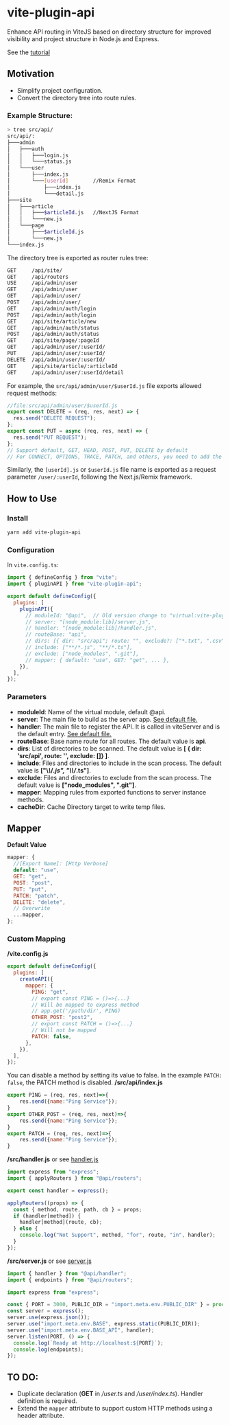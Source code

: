 # vite-plugin-api

Enhance API routing in ViteJS based on directory structure for improved visibility and project structure in Node.js and Express.

See the [tutorial](./tutorial.md)

## Motivation

- Simplify project configuration.
- Convert the directory tree into route rules.

### Example Structure:

```bash
> tree src/api/
src/api/:
├───admin
│   ├───auth
│   │   ├───login.js
│   │   └───status.js
│   └───user
│       ├───index.js
│       └───[userId]        //Remix Format
│           ├───index.js
│           └───detail.js
├───site
│   ├───article
│   │   ├───$articleId.js   //NextJS Format
│   │   └───new.js
│   └───page
│       ├───$articleId.js
│       └───new.js
└───index.js
```

The directory tree is exported as router rules tree:

```bash
GET     /api/site/
GET     /api/routers
USE     /api/admin/user
GET     /api/admin/user
GET     /api/admin/user/
POST    /api/admin/user/
GET     /api/admin/auth/login
POST    /api/admin/auth/login
GET     /api/site/article/new
GET     /api/admin/auth/status
POST    /api/admin/auth/status
GET     /api/site/page/:pageId
GET     /api/admin/user/:userId/
PUT     /api/admin/user/:userId/
DELETE  /api/admin/user/:userId/
GET     /api/site/article/:articleId
GET     /api/admin/user/:userId/detail
```

For example, the `src/api/admin/user/$userId.js` file exports allowed request methods:

```js
//file:src/api/admin/user/$userId.js
export const DELETE = (req, res, next) => {
  res.send("DELETE REQUEST");
};
export const PUT = async (req, res, next) => {
  res.send("PUT REQUEST");
};
// Support default, GET, HEAD, POST, PUT, DELETE by default
// For CONNECT, OPTIONS, TRACE, PATCH, and others, you need to add the mapping to the mapper attribute config
```

Similarly, the `[userId].js` or `$userId.js` file name is exported as a request parameter `/user/:userId`, following the Next.js/Remix framework.

## How to Use

### Install

```bash
yarn add vite-plugin-api
```

### Configuration

In `vite.config.ts`:

```js
import { defineConfig } from "vite";
import { pluginAPI } from "vite-plugin-api";

export default defineConfig({
  plugins: [
    pluginAPI({
      // moduleId: "@api",  // Old version change to "virtual:vite-plugin-api",
      // server: "[node_module:lib]/server.js",
      // handler: "[node_module:lib]/handler.js",
      // routeBase: "api",
      // dirs: [{ dir: "src/api"; route: "", exclude?: ["*.txt", ".csv", "data/*.*"] }],
      // include: ["**/*.js", "**/*.ts"],
      // exclude: ["node_modules", ".git"],
      // mapper: { default: "use", GET: "get", ... },
    }),
  ],
});
```

### Parameters

- **moduleId**: Name of the virtual module, default @api.
- **server**: The main file to build as the server app. [See default file.](./example/.api/server.js)
- **handler**: The main file to register the API. It is called in viteServer and is the default entry. [See default file.](./example/.api/handler.js)
- **routeBase**: Base name route for all routes. The default value is **api**.
- **dirs**: List of directories to be scanned. The default value is **[ { dir: 'src/api', route: '', exclude: []} ]**.
- **include**: Files and directories to include in the scan process. The default value is **["\\*\\*/_.js", "\\*\\*/_.ts"]**.
- **exclude**: Files and directories to exclude from the scan process. The default value is **["node_modules", ".git"]**.
- **mapper**: Mapping rules from exported functions to server instance methods.
- **cacheDir**: Cache Directory target to write temp files.

## Mapper

**Default Value**

```js
mapper: {
  //[Export Name]: [Http Verbose]
  default: "use",
  GET: "get",
  POST: "post",
  PUT: "put",
  PATCH: "patch",
  DELETE: "delete",
  // Overwrite
  ...mapper,
};
```

### Custom Mapping

**/vite.config.js**

```js
export default defineConfig({
  plugins: [
    createAPI({
      mapper: {
        PING: "get",
        // export const PING = ()=>{...}
        // Will be mapped to express method
        // app.get('/path/dir', PING)
        OTHER_POST: "post2",
        // export const PATCH = ()=>{...}
        // Will not be mapped
        PATCH: false,
      },
    }),
  ],
});
```

You can disable a method by setting its value to false. In the example `PATCH: false`, the PATCH method is disabled.
**/src/api/index.js**

```javascript
export PING = (req, res, next)=>{
    res.send({name:"Ping Service"});
}
export OTHER_POST = (req, res, next)=>{
    res.send({name:"Ping Service"});
}
export PATCH = (req, res, next)=>{
    res.send({name:"Ping Service"});
}
```

**/src/handler.js** or see [handler.js](./../example/src/handler.ts)

```javascript
import express from "express";
import { applyRouters } from "@api/routers";

export const handler = express();

applyRouters((props) => {
  const { method, route, path, cb } = props;
  if (handler[method]) {
    handler[method](route, cb);
  } else {
    console.log("Not Support", method, "for", route, "in", handler);
  }
});
```

**/src/server.js** or see [server.js](./../example/src/server.ts)

```javascript
import { handler } from "@api/handler";
import { endpoints } from "@api/routers";

import express from "express";

const { PORT = 3000, PUBLIC_DIR = "import.meta.env.PUBLIC_DIR" } = process.env;
const server = express();
server.use(express.json());
server.use("import.meta.env.BASE", express.static(PUBLIC_DIR));
server.use("import.meta.env.BASE_APÎ", handler);
server.listen(PORT, () => {
  console.log(`Ready at http://localhost:${PORT}`);
  console.log(endpoints);
});
```

## TO DO:

- Duplicate declaration (**GET** in _/user.ts_ and _/user/index.ts_). Handler definition is required.
- Extend the `mapper` attribute to support custom HTTP methods using a header attribute.
